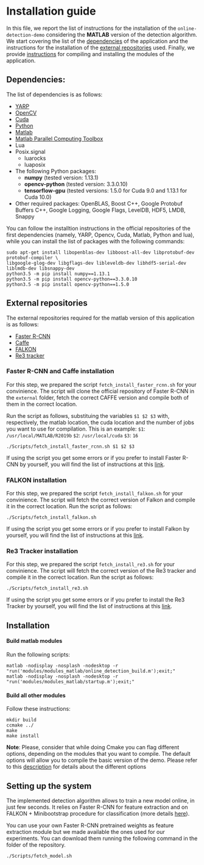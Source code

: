 # Installation guide
In this file, we report the list of instructions for the installation of the `online-detection-demo` considering the **MATLAB** version of the detection algorithm. We start covering the list of the [dependencies](#dependencies) of the application and the instructions for the installation of the [external repositories](#external-repositories) used. Finally, we provide [instructions](#installation) for compiling and installing the modules of the application.

## Dependencies:
The list of dependencies is as follows:

* [YARP](https://github.com/robotology/yarp)
* [OpenCV](http://opencv.org/downloads.html)
* [Cuda](http://docs.nvidia.com/cuda/cuda-installation-guide-linux/#axzz4BkDT7m6r)
* [Python](https://www.python.org/downloads/)
* [Matlab](https://it.mathworks.com/)
* [Matlab Parallel Computing Toolbox](https://it.mathworks.com/products/parallel-computing.html) 
* Lua
* Posix.signal
   - luarocks
   - luaposix
* The following Python packages:
    - **numpy** (tested version: 1.13.1)
    - **opencv-python** (tested version: 3.3.0.10)
    - **tensorflow-gpu** (tested versions: 1.5.0 for Cuda 9.0 and 1.13.1 for Cuda 10.0)
* Other required packages: OpenBLAS, Boost C++, Google Protobuf Buffers C++, Google Logging, Google Flags, LevelDB, HDF5, LMDB, Snappy

You can follow the installtion instructions in the official repositories of the first dependencies (namely, YARP, Opencv, Cuda, Matlab, Python and lua), while you can install the list of packages with the following commands:

```
sudo apt-get install libopenblas-dev libboost-all-dev libprotobuf-dev protobuf-compiler \
libgoogle-glog-dev libgflags-dev libleveldb-dev libhdf5-serial-dev liblmdb-dev libsnappy-dev
python3.5 -m pip install numpy==1.13.1
python3.5 -m pip install opencv-python==3.3.0.10
python3.5 -m pip install opencv-python==1.5.0
```

## External repositories
The external repositories required for the matlab version of this application is as follows:
* [Faster R-CNN](https://github.com/ShaoqingRen/faster_rcnn)
* [Caffe](http://caffe.berkeleyvision.org/)
* [FALKON](https://github.com/LCSL/FALKON_paper)
* [Re3 tracker](https://github.com/moorejee/Re3)

### Faster R-CNN and Caffe installation
For this step, we prepared the script `fetch_install_faster_rcnn.sh` for your convinience. The script will clone the official repository of Faster R-CNN in the `external` folder, fetch the correct CAFFE version and compile both of them in the correct location. 

Run the script as follows, substituing the variables `$1 $2 $3` with, respectively, the matlab location, the cuda location and the number of jobs you want to use for compilation. This is an example: `$1`: `/usr/local/MATLAB/R2019b`  `$2`: `/usr/local/cuda` `$3`: `16`
```
./Scripts/fetch_install_faster_rcnn.sh $1 $2 $3
```
If using the script you get some errors or if you prefer to install Faster R-CNN by yourself, you will find the list of instructions at this [link](https://github.com/Arya07/online-detection-demo/blob/main/INSTALL_ADVANCED.md). 

### FALKON installation
For this step, we prepared the script `fetch_install_falkon.sh` for your convinience. The script will fetch the correct version of Falkon and compile it in the correct location. Run the script as follows:

```
./Scripts/fetch_install_falkon.sh
```

If using the script you get some errors or if you prefer to install Falkon by yourself, you will find the list of instructions at this [link](https://github.com/Arya07/online-detection-demo/blob/main/INSTALL_ADVANCED.md). 

### Re3 Tracker installation
For this step, we prepared the script `fetch_install_re3.sh` for your convinience. The script will fetch the correct version of the Re3 tracker and compile it in the correct location. Run the script as follows:

```
./Scripts/fetch_install_re3.sh
```

If using the script you get some errors or if you prefer to install the Re3 Tracker by yourself, you will find the list of instructions at this [link](https://github.com/Arya07/online-detection-demo/blob/main/INSTALL_ADVANCED.md). 

## Installation

#### Build matlab modules
Run the following scripts:
```
matlab -nodisplay -nosplash -nodesktop -r "run('modules/modules_matlab/online_detection_build.m');exit;"
matlab -nodisplay -nosplash -nodesktop -r "run('modules/modules_matlab/startup.m');exit;"
```
#### Build all other modules
Follow these instructions:
```
mkdir build
ccmake ../
make 
make install
```
**Note**: Please, consider that while doing Cmake you can flag different options, depending on the modules that you want to compile. The default options will allow you to compile the basic version of the demo. Please refer to this [description](https://github.com/Arya07/online-detection-demo/blob/main/INSTALL_ADVANCED.md) for details about the different options

## Setting up the system
The implemented detection algorithm allows to train a new model online, in just few seconds. It relies on Faster R-CNN for feature extraction and on FALKON + Minibootstrap procedure for classification (more details [here](https://www.semanticscholar.org/paper/Speeding-Up-Object-Detection-Training-for-Robotics-Maiettini-Pasquale/6a8a3b27a78c78bc80984fca29554de3269d34d3)).

You can use your own Faster R-CNN pretrained weights as feature extraction module but we made available the ones used for our experiments. You can download them running the following command in the folder of the repository.
```
./Scripts/fetch_model.sh

```
